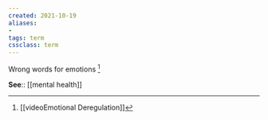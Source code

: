 ```yaml
---
created: 2021-10-19
aliases:
- 
tags: term
cssclass: term
---
```


Wrong words for emotions [^1]

**See**:: [[mental health]]

 [^1]: [[videoEmotional Deregulation]]

